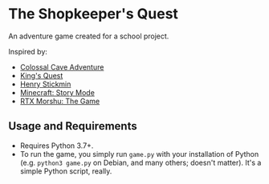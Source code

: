 # The Shopkeeper's Quest

An adventure game created for a school project.

Inspired by:

- [Colossal Cave Adventure](https://en.wikipedia.org/wiki/Colossal_Cave_Adventure)
- [King's Quest](https://en.wikipedia.org/wiki/King%27s_Quest_I)
- [Henry Stickmin](https://simple.wikipedia.org/wiki/The_Henry_Stickmin_Collection)
- [Minecraft: Story Mode](https://en.wikipedia.org/wiki/Minecraft%3A_Story_Mode)
- [RTX Morshu: The Game](https://koshkamatew.itch.io/morshugame-demo)


## Usage and Requirements

- Requires Python 3.7+.
- To run the game, you simply run `game.py` with your installation of Python (e.g. `python3 game.py` on Debian, and many others; doesn't matter). It's a simple Python script, really.
